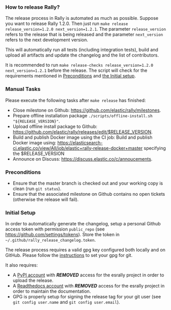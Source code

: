 ### How to release Rally?

The release process in Rally is automated as much as possible. Suppose you want to release Rally 1.2.0. Then just run `make release release_version=1.2.0 next_version=1.2.1`. The parameter `release_version` refers to the release that is being released and the parameter `next_version` refers to the next development version. 

This will automatically run all tests (including integration tests), build and upload all artifacts and update the changelog and the list of contributors.

It is recommended to run `make release-checks release_version=1.2.0 next_version=1.2.1` before the release. The script will check for the requirements mentioned in [Preconditions](#preconditions) and [the Initial setup](#initial_setup).

### Manual Tasks

Please execute the following tasks after `make release` has finished:

* Close milestone on Github: https://github.com/elastic/rally/milestones.
* Prepare offline installation package `./scripts/offline-install.sh "${RELEASE_VERSION}"`.
* Upload offline install package to Github: https://github.com/elastic/rally/releases/edit/$RELEASE_VERSION.
* Build and publish Docker image using the CI job: Build and publish Docker image using: https://elasticsearch-ci.elastic.co/view/All/job/elastic+rally-release-docker+master specifying the $RELEASE_VERSION
* Announce on Discuss: https://discuss.elastic.co/c/annoucements.

### Preconditions

* Ensure that the master branch is checked out and your working copy is clean (run `git status`).
* Ensure that the associated milestone on Github contains no open tickets (otherwise the release will fail).

### Initial Setup

In order to automatically generate the changelog, setup a personal Github access token with permission `public_repo` (see https://github.com/settings/tokens). Store the token in `~/.github/rally_release_changelog.token`.

The release process requires a valid gpg key configured both locally and on GitHub. Please follow the [instructions](https://git-scm.com/book/id/v2/Git-Tools-Signing-Your-Work) to set your gpg for git.

It also requires:

* A [PyPI account](https://pypi.org/account/register/) with ***REMOVED*** access for the esrally project in order to upload the release.
* A [Readthedocs account](https://readthedocs.org/accounts/signup/) with ***REMOVED*** access for the esrally project in order to maintain the documentation.
* GPG is properly setup for signing the release tag for your git user (see `git config user.name` and `git config user.email`).
